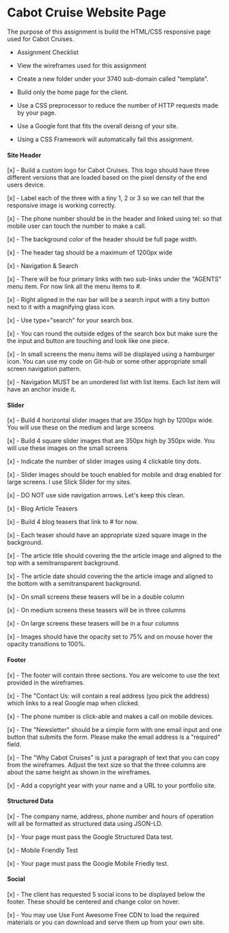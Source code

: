 # Cabot Cruise Website Page

The purpose of this assignment is build the HTML/CSS responsive page used for Cabot Cruises.

- Assignment Checklist

- View the wireframes used for this assignment

- Create a new folder under your 3740 sub-domain called "template".

- Build only the home page for the client.

- Use a CSS preprocessor to reduce the number of HTTP requests made by your page.

- Use a Google font that fits the overall deisng of your site.

- Using a CSS Framework will automatically fail this assignment.


#### Site Header

[x] - Build a custom logo for Cabot Cruises. This logo should have three different versions that are loaded based on the pixel density of the end users device.

[x] - Label each of the three with a tiny 1, 2 or 3 so we can tell that the responsive image is working correctly.

[x] - The phone number should be in the header and linked using tel: so that mobile user can touch the number to make a call.

[x] - The background color of the header should be full page width.

[x] - The header tag should be a maximum of 1200px wide

[x] - Navigation & Search

[x] - There will be four primary links with two sub-links under the "AGENTS" menu item. For now link all the menu items to #.

[x] - Right aligned in the nav bar will be a search input with a tiny button next to it with a magnifying glass icon.

[x] - Use type="search" for your search box.

[x] - You can round the outside edges of the search box but make sure the the input and button are touching and look like one piece.

[x] - In small screens the menu items will be displayed using a hamburger icon. You can use my code on Git-hub or some other appropriate small screen navigation pattern.

[x] - Navigation MUST be an unordered list with list items. Each list item will have an anchor inside it.


####  Slider

[x] - Build 4 horizontal slider images that are 350px high by 1200px wide. You will use these on the medium and large screens

[x] - Build 4 square slider images that are 350px high by 350px wide. You will use these images on the small screens

[x] - Indicate the number of slider images using 4 clickable tiny dots.

[x] - Slider images should be touch enabled for mobile and drag enabled for large screens. I use Slick Slider for my sites.

[x] - DO NOT use side navigation arrows. Let's keep this clean.

[x] - Blog Article Teasers

[x] - Build 4 blog teasers that link to # for now.

[x] - Each teaser should have an appropriate sized square image in the background.

[x] - The article title should covering the the article image and aligned to the top with a semitransparent background.

[x] - The article date should covering the the article image and aligned to the bottom with a semitransparent background.

[x] - On small screens these teasers will be in a double column

[x] - On medium screens these teasers will be in three columns

[x] - On large screens these teasers will be in a four columns

[x] - Images should have the opacity set to 75% and on mouse hover the opacity transitions to 100%.


#### Footer

[x] - The footer will contain three sections. You are welcome to use the text provided in the wireframes.

[x] - The "Contact Us: will contain a real address (you pick the address) which links to a real Google map when clicked.

[x] - The phone number is click-able and makes a call on mobile devices.

[x] - The "Newsletter" should be a simple form with one email input and one button that submits the form. Please make the email address is a "required" field.

[x] - The "Why Cabot Cruises" is just a paragraph of text that you can copy from the wireframes. Adjust the text size so that the three columns are about the same 
height as shown in the wireframes.

[x] - Add a copyright year with your name and a URL to your portfolio site.


#### Structured Data

[x] - The company name, address, phone number and hours of operation will all be formatted as structured data using JSON-LD.

[x] - Your page must pass the Google Structured Data test.

[x] - Mobile Friendly Test

[x] - Your page must pass the Google Mobile Friedly test.


#### Social

[x] - The client has requested 5 social icons to be displayed below the footer. These should be centered and change color on hover.

[x] - You may use Use Font Awesome Free CDN to load the required materials or you can download and serve them up from your own site.


